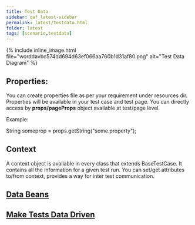 ```yaml
---
title: Test Data
sidebar: qaf_latest-sidebar
permalink: latest/testdata.html
folder: latest
tags: [scenario,testdata]
---
```


{% include inline_image.html
file="worddavbc574dd694d63ef066aa760b1d31af80.png" alt="Test Data Diagram" %}

## Properties:

You can create properties file as per your requirement under resources dir. Properties will be available in your test case and test page. You can directly access by **props/pageProps** object available at test/page level.

Example: 

String someprop = props.getString("some.property");

## Context

A context object is available in every class that extends BaseTestCase. It contains all the information for a given test run. You can set/get attributes to/from context, provides a way for inter test communication.

## [Data Beans](databeans.html)

## [Make Tests Data Driven](maketest_data_driven.html)

